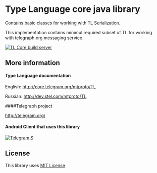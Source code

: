 Type Language core java library
================
Contains basic classes for working with TL Serialization.

This implementation contains minimul required subset of TL for working with telegraph.org messaging service.

[![TL Core build server](http://ci.telegram-s.org/app/rest/builds/buildType:%28id:TypeLanguage_JavaTlCore%29/statusIcon)](http://ci.81port.com/viewType.html?buildTypeId=TypeLanguage_JavaTlCore)

More information
----------------
#### Type Language documentation

English: http://core.telegram.org/mtproto/TL

Russian: http://dev.stel.com/mtproto/TL

####Telegraph project

http://telegram.org/

#### Android Client that uses this library

[![Telegram S](https://developer.android.com/images/brand/en_generic_rgb_wo_45.png)](https://play.google.com/store/apps/details?id=org.telegram.android "Telegram S")

License
----------------
This library uses [MIT License](LICENSE)
